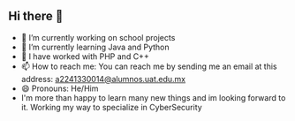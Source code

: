 ## Hi there 👋

- 🔭 I’m currently working on school projects
- 🌱 I’m currently learning Java and Python
- 🤔 I have  worked with PHP and C++
- 📫 How to reach me: You can reach me by sending me an email at this address: a2241330014@alumnos.uat.edu.mx
- 😄 Pronouns: He/Him
- I'm more than happy to learn many new things and im looking forward to it. Working my way to specialize in CyberSecurity 
